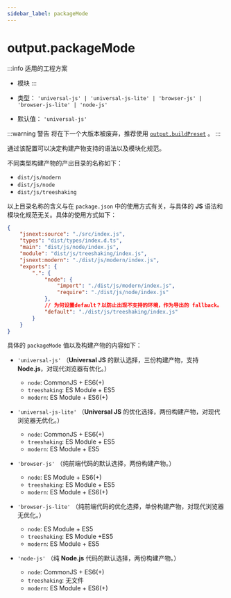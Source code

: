 ```yaml
---
sidebar_label: packageMode
---
```


# output.packageMode

:::info 适用的工程方案
* 模块
:::


* 类型： `'universal-js' | 'universal-js-lite' | 'browser-js' | 'browser-js-lite' | 'node-js'`
* 默认值： `'universal-js'`

:::warning 警告
将在下一个大版本被废弃，推荐使用 [`output.buildPreset`](/docs/apis/config/output/build-preset) 。
:::

通过该配置可以决定构建产物支持的语法以及模块化规范。

不同类型构建产物的产出目录的名称如下：

- `dist/js/modern`
- `dist/js/node`
- `dist/js/treeshaking`

以上目录名称的含义与在 `package.json` 中的使用方式有关，与具体的 **JS** 语法和模块化规范无关。具体的使用方式如下：

``` json
{
    "jsnext:source": "./src/index.js",
    "types": "dist/types/index.d.ts",
    "main": "dist/js/node/index.js",
    "module": "dist/js/treeshaking/index.js",
    "jsnext:modern": "./dist/js/modern/index.js",
    "exports": {
        ".": {
            "node": {
                "import": "./dist/js/modern/index.js",
                "require": "./dist/js/node/index.js"
            },
            // 为何设置default？以防止出现不支持的环境，作为导出的 fallback。
            "default": "./dist/js/treeshaking/index.js"
        }
    }
}
```

具体的 `packageMode` 值以及构建产物的内容如下：

- `'universal-js'` （**Universal JS** 的默认选择，三份构建产物，支持 **Node.js**，对现代浏览器有优化。）
  - `node`: CommonJS + ES6(+)
  - `treeshaking`: ES Module + ES5
  - `modern`: ES Module + ES6(+)

- `'universal-js-lite'` （**Universal JS** 的优化选择，两份构建产物，对现代浏览器无优化。）
  - `node`: CommonJS + ES6(+)
  - `treeshaking`: ES Module + ES5
  - `modern`: ES Module + ES5

- `'browser-js'` （纯前端代码的默认选择，两份构建产物。）
  - `node`: ES Module + ES6(+)
  - `treeshaking`: ES Module + ES5
  - `modern`: ES Module + ES6(+)

- `'browser-js-lite'` （纯前端代码的优化选择，单份构建产物，对现代浏览器无优化。）
  - `node`: ES Module + ES5
  - `treeshaking`: ES Module +ES5
  - `modern`: ES Module + ES5

- `'node-js'` （纯 **Node.js** 代码的默认选择，两份构建产物。）
  - `node`: CommonJS + ES6(+)
  - `treeshaking`: 无文件
  - `modern`: ES Module + ES6(+)
